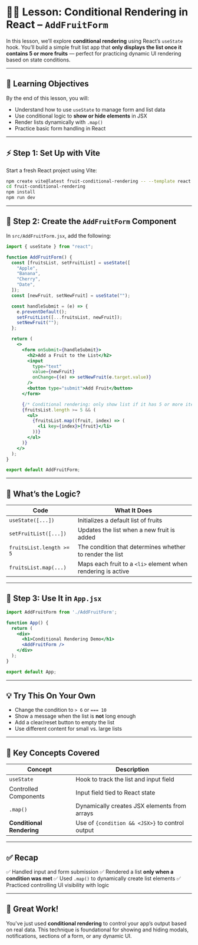 # 🧑‍🏫 Lesson: Conditional Rendering in React – `AddFruitForm`

In this lesson, we’ll explore **conditional rendering** using React’s `useState` hook. You’ll build a simple fruit list app that **only displays the list once it contains 5 or more fruits** — perfect for practicing dynamic UI rendering based on state conditions.

---

## 🎯 Learning Objectives

By the end of this lesson, you will:

* Understand how to use `useState` to manage form and list data
* Use conditional logic to **show or hide elements** in JSX
* Render lists dynamically with `.map()`
* Practice basic form handling in React

---

## ⚡ Step 1: Set Up with Vite

Start a fresh React project using Vite:

```bash
npm create vite@latest fruit-conditional-rendering -- --template react
cd fruit-conditional-rendering
npm install
npm run dev
```

---

## 🧱 Step 2: Create the `AddFruitForm` Component

In `src/AddFruitForm.jsx`, add the following:

```jsx
import { useState } from "react";

function AddFruitForm() {
  const [fruitsList, setFruitList] = useState([
    "Apple",
    "Banana",
    "Cherry",
    "Date",
  ]);
  const [newFruit, setNewFruit] = useState("");

  const handleSubmit = (e) => {
    e.preventDefault();
    setFruitList([...fruitsList, newFruit]);
    setNewFruit("");
  };

  return (
    <>
      <form onSubmit={handleSubmit}>
        <h2>Add a Fruit to the List</h2>
        <input
          type="text"
          value={newFruit}
          onChange={(e) => setNewFruit(e.target.value)}
        />
        <button type="submit">Add Fruit</button>
      </form>

      {/* Conditional rendering: only show list if it has 5 or more items */}
      {fruitsList.length >= 5 && (
        <ul>
          {fruitsList.map((fruit, index) => (
            <li key={index}>{fruit}</li>
          ))}
        </ul>
      )}
    </>
  );
}

export default AddFruitForm;
```

---

## 🧠 What’s the Logic?

| Code                     | What It Does                                                 |
| ------------------------ | ------------------------------------------------------------ |
| `useState([...])`        | Initializes a default list of fruits                         |
| `setFruitList([...])`    | Updates the list when a new fruit is added                   |
| `fruitsList.length >= 5` | The condition that determines whether to render the list     |
| `fruitsList.map(...)`    | Maps each fruit to a `<li>` element when rendering is active |

---

## 🧪 Step 3: Use It in `App.jsx`

```jsx
import AddFruitForm from './AddFruitForm';

function App() {
  return (
    <div>
      <h1>Conditional Rendering Demo</h1>
      <AddFruitForm />
    </div>
  );
}

export default App;
```

---

## 💡 Try This On Your Own

* Change the condition to `> 6` or `=== 10`
* Show a message when the list is **not** long enough
* Add a clear/reset button to empty the list
* Use different content for small vs. large lists

---

## 📘 Key Concepts Covered

| Concept                   | Description                                     |
| ------------------------- | ----------------------------------------------- |
| `useState`                | Hook to track the list and input field          |
| Controlled Components     | Input field tied to React state                 |
| `.map()`                  | Dynamically creates JSX elements from arrays    |
| **Conditional Rendering** | Use of `{condition && <JSX>}` to control output |

---

## ✅ Recap

✅ Handled input and form submission
✅ Rendered a list **only when a condition was met**
✅ Used `.map()` to dynamically create list elements
✅ Practiced controlling UI visibility with logic

---

## 🎉 Great Work!

You've just used **conditional rendering** to control your app’s output based on real data. This technique is foundational for showing and hiding modals, notifications, sections of a form, or any dynamic UI.

